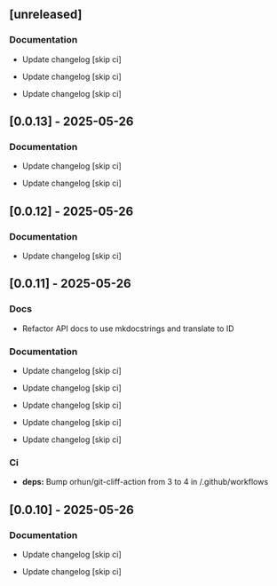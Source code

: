 ## [unreleased]

### Documentation

- Update changelog [skip ci]

- Update changelog [skip ci]

- Update changelog [skip ci]


## [0.0.13] - 2025-05-26

### Documentation

- Update changelog [skip ci]

- Update changelog [skip ci]


## [0.0.12] - 2025-05-26

### Documentation

- Update changelog [skip ci]


## [0.0.11] - 2025-05-26

### Docs

- Refactor API docs to use mkdocstrings and translate to ID


### Documentation

- Update changelog [skip ci]

- Update changelog [skip ci]

- Update changelog [skip ci]

- Update changelog [skip ci]

- Update changelog [skip ci]


### Ci

- **deps:** Bump orhun/git-cliff-action from 3 to 4 in /.github/workflows


## [0.0.10] - 2025-05-26

### Documentation

- Update changelog [skip ci]

- Update changelog [skip ci]


<!-- generated by git-cliff -->
